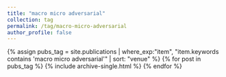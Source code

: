 ```yaml
---
title: "macro micro adversarial"
collection: tag
permalink: /tag/macro-micro-adversarial
author_profile: false
---
```

{% assign pubs_tag = site.publications | where_exp:"item", "item.keywords contains 'macro micro adversarial'" | sort: "venue" %}
{% for post in pubs_tag %}
  {% include archive-single.html %}
{% endfor %}